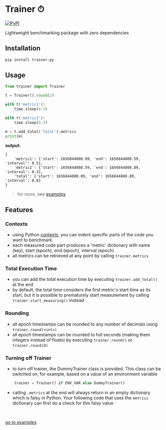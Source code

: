 # Trainer ⏱

[![PyPI](https://img.shields.io/pypi/v/trainer-py?color=green)](https://pypi.org/project/trainer-py)

Lightweight benchmarking package with zero dependencies

## Installation

```sh
pip install trainer-py
```

## Usage

```Python
from trainer import Trainer

t = Trainer().round(2)

with t('metric1'):
    time.sleep(0.5)

with t('metric2'):
    time.sleep(0.3)

m = t.add_total('total').metrics
print(m)
```

**output:**

```
{
    'metric1': {'start': 1656844808.09, 'end': 1656844808.59, 'interval': 0.5},
    'metric2': {'start': 1656844808.59, 'end': 1656844808.89, 'interval': 0.3},
    'total': {'start': 1656844808.09, 'end': 1656844808.89, 'interval': 0.8}
}
```

> for more, see
[examples](https://github.com/MichalMoravik/trainer/blob/4bace6cdcdead86ab7d5574c5fe0e73159b6e2e6/examples/example.py)

## Features

### Contexts

- using Python [contexts](https://docs.python.org/3/library/contextlib.html),
you can indent specific parts of the code you want to benchmark
- each measured code part produces a 'metric' dictionary with name (key),
start (epoch), end (epoch), interval (epoch)
- all metrics can be retrieved at any point by calling `trainer.metrics`

### Total Execution Time

- you can add the total execution time by executing `trainer.add_total()`
at the end
- by default, the total time considers the first metric's start time as its
start, but it is possible to prematurely start measurement by calling
`trainer.start_measuring()` instead

### Rounding

- all epoch timestamps can be rounded to any number of decimals using
`trainer.round(<int>)`
- all epoch timestamps can be rounded to full seconds (making them
integers instead of floats) by executing `trainer.round()` or `trainer.round(0)`

### Turning off Trainer

- to turn off trainer, the DummyTrainer class is provided. This class can be
switched on, for example, based on a value of an environment variable

```Python
    trainer = Trainer() if ENV_VAR else DummyTrainer()
```

- calling `.metrics` at the end will always return in an empty dictionary which
is falsy in Python. Your following code that uses the `metrics` dictionary can
first do a check for this falsy value

</br>

[go to examples](https://github.com/MichalMoravik/trainer/blob/4bace6cdcdead86ab7d5574c5fe0e73159b6e2e6/examples/example.py)
